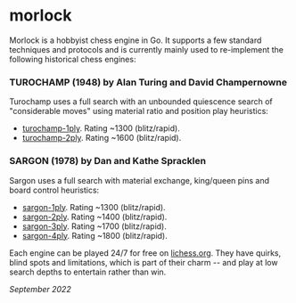 # morlock

Morlock is a hobbyist chess engine in Go. It supports a few standard techniques and protocols and
is currently mainly used to re-implement the following historical chess engines:

### TUROCHAMP (1948) by Alan Turing and David Champernowne

Turochamp uses a full search with an unbounded
quiescence search of "considerable moves" using material ratio and position play heuristics:

*  [turochamp-1ply](https://lichess.org/@/turochamp-1ply). Rating ~1300 (blitz/rapid).
*  [turochamp-2ply](https://lichess.org/@/turochamp-2ply). Rating ~1600 (blitz/rapid).

### SARGON (1978) by Dan and Kathe Spracklen

Sargon uses a full search with material exchange, king/queen pins and board control heuristics:

*  [sargon-1ply](https://lichess.org/@/sargon-1ply). Rating ~1300 (blitz/rapid).
*  [sargon-2ply](https://lichess.org/@/sargon-2ply). Rating ~1400 (blitz/rapid).
*  [sargon-3ply](https://lichess.org/@/sargon-3ply). Rating ~1700 (blitz/rapid).
*  [sargon-4ply](https://lichess.org/@/sargon-4ply). Rating ~1800 (blitz/rapid).

Each engine can be played 24/7 for free on [lichess.org](https://lichess.org). They have quirks, blind spots and limitations,
which is part of their charm -- and play at low search depths to entertain rather than win.

_September 2022_

